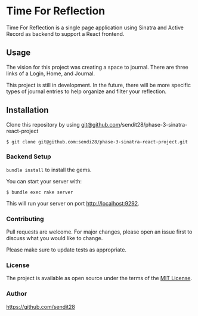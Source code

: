 # Time For Reflection

Time For Reflection is a single page application using Sinatra and Active Record as backend to support a React frontend.

## Usage
The vision for this project was creating a space to journal.  There are three links of a Login, Home, and Journal.

This project is still in development.  In the future, there will be more specific types of journal entries to help organize and filter your reflection.



## Installation
Clone this repository by using git@github.com/sendit28/phase-3-sinatra-react-project
```console
$ git clone git@github.com:sendi28/phase-3-sinatra-react-project.git
```
### Backend Setup

`bundle install` to install the gems.

You can start your server with:

```console
$ bundle exec rake server
```

This will run your server on port
[http://localhost:9292](http://localhost:9292).




### Contributing
Pull requests are welcome. For major changes, please open an issue first to discuss what you would like to change.

Please make sure to update tests as appropriate.

### License
The project is available as open source under the terms of the [MIT License](https://opensource.org/licenses/MIT).

### Author
https://github.com/sendit28
